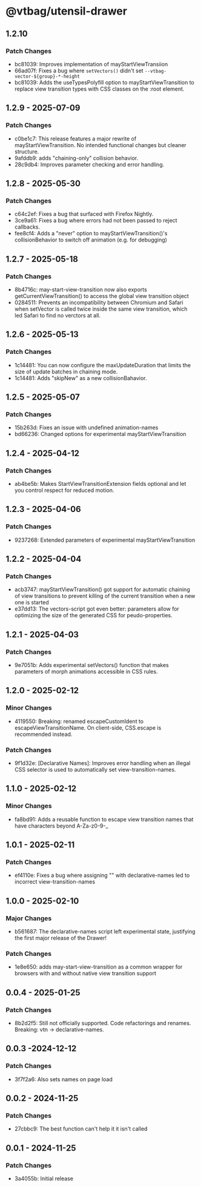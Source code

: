 # @vtbag/utensil-drawer

## 1.2.10

### Patch Changes

- bc81039: Improves implementation of mayStartViewTransiion
- 66ad07f: Fixes a bug where `setVectors()` didn't set `--vtbag-vector-${group}-*-height`
- bc81039: Adds the useTypesPolyfill option to mayStartViewTransition to replace view transition types with CSS classes on the :root element.

## 1.2.9 - 2025-07-09

### Patch Changes

- c0be1c7: This release features a major rewrite of mayStartViewTransition. No intended functional changes but cleaner structure.
- 9afddb9: adds "chaining-only" collision behavior.
- 28c9db4: Improves parameter checking and error handling.

## 1.2.8 - 2025-05-30

### Patch Changes

- c64c2ef: Fixes a bug that surfaced with Firefox Nightly.
- 3ce9a61: Fixes a bug where errors had not been passed to reject callbacks.
- fee8cf4: Adds a "never" option to mayStartViewTransition()'s collisionBehavior to switch off animation (e.g. for debugging)

## 1.2.7 - 2025-05-18

### Patch Changes

- 8b4716c: may-start-view-transition now also exports getCurrentViewTransition() to access the global view transition object
- 0284511: Prevents an incompatibility between Chromium and Safari when setVector is called twice inside the same view transition, which led Safari to find no verctors at all.

## 1.2.6 - 2025-05-13

### Patch Changes

- 1c14481: You can now configure the maxUpdateDuration that limits the size of update batches in chaining mode.
- 1c14481: Adds "skipNew" as a new collisionBahavior.

## 1.2.5 - 2025-05-07

### Patch Changes

- 15b263d: Fixes an issue with undefined animation-names
- bd66236: Changed options for experimental mayStartViewTransition

## 1.2.4 - 2025-04-12

### Patch Changes

- ab4be5b: Makes StartViewTransitionExtension fields optional and let you control respect for reduced motion.

## 1.2.3 - 2025-04-06

### Patch Changes

- 9237268: Extended parameters of experimental mayStartViewTransition

## 1.2.2 - 2025-04-04

### Patch Changes

- acb3747: mayStartViewTransition() got support for automatic chaining of view transitions to prevent killing of the current transition when a new one is started
- e37dd13: The vectors-script got even better: parameters allow for optimizing the size of the generated CSS for peudo-properties.

## 1.2.1 - 2025-04-03

### Patch Changes

- 9e7051b: Adds experimental setVectors() function that makes parameters of morph animations accessible in CSS rules.

## 1.2.0 - 2025-02-12

### Minor Changes

- 4119550: Breaking: renamed escapeCustomIdent to escapeViewTransitionName. On client-side, CSS.escape is recommended instead.

### Patch Changes

- 9f1d32e: [Declarative Names]: Improves error handling when an illegal CSS selector is used to automatically set view-transition-names.

## 1.1.0 - 2025-02-12

### Minor Changes

- fa8bd91: Adds a reusable function to escape view transition names that have characters beyond A-Za-z0-9-\_

## 1.0.1 - 2025-02-11

### Patch Changes

- ef4110e: Fixes a bug where assigning "" with declarative-names led to incorrect view-transition-names

## 1.0.0 - 2025-02-10

### Major Changes

- b561687: The declarative-names script left experimental state, justifying the first major release of the Drawer!

### Patch Changes

- 1e8e650: adds may-start-view-transition as a common wrapper for browsers with and without native view transition support

## 0.0.4 - 2025-01-25

### Patch Changes

- 8b2d2f5: Still not officially supported. Code refactorings and renames. Breaking: vtn -> declarative-names.

## 0.0.3 -2024-12-12

### Patch Changes

- 3f7f2a6: Also sets names on page load

## 0.0.2 - 2024-11-25

### Patch Changes

- 27cbbc9: The best function can't help it it isn't called

## 0.0.1 - 2024-11-25

### Patch Changes

- 3a4055b: Initial release
